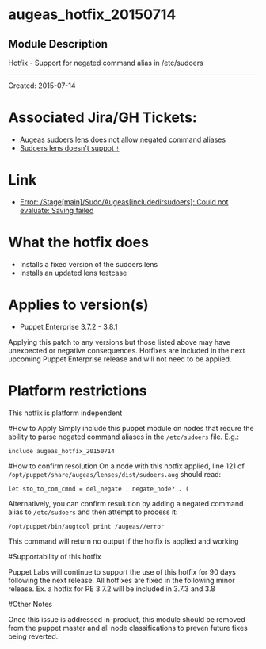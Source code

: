 # augeas_hotfix_20150714

## Module Description

Hotfix - Support for negated command alias in /etc/sudoers

---
Created: 2015-07-14
# Associated Jira/GH Tickets:
* [Augeas sudoers lens does not allow negated command aliases](https://tickets.puppetlabs.com/browse/PE-10943)
* [Sudoers lens doesn't suppot `!`](https://github.com/hercules-team/augeas/issues/262)

# Link
* [Error: /Stage\[main\]/Sudo/Augeas\[includedirsudoers\]: Could not evaluate: Saving failed](https://puppetlabs.zendesk.com/agent/tickets/12693)

# What the hotfix does
* Installs a fixed version of the sudoers lens
* Installs an updated lens testcase

# Applies to version(s)
* Puppet Enterprise 3.7.2 - 3.8.1

Applying this patch to any versions but those listed above may have unexpected or negative consequences. Hotfixes are included in the next upcoming Puppet Enterprise release and will not need to be applied.

# Platform restrictions
This hotfix is platform independent

#How to Apply
Simply include this puppet module on nodes that requre the ability to parse negated command aliases in the `/etc/sudoers` file.  E.g.:

```puppet
include augeas_hotfix_20150714
```

#How to confirm resolution
On a node with this hotfix applied, line 121 of `/opt/puppet/share/augeas/lenses/dist/sudoers.aug` should read:
```augeas
let sto_to_com_cmnd = del_negate . negate_node? . (
```

Alternatively, you can confirm resulution by adding a negated command alias to `/etc/sudoers` and then attempt to process it:
```shell
/opt/puppet/bin/augtool print /augeas//error
```
This command will return no output if the hotfix is applied and working

#Supportability of this hotfix

Puppet Labs will continue to support the use of this hotfix for 90 days following the next release. All hotfixes are fixed in the following minor release. Ex. a hotfix for PE 3.7.2 will be included in 3.7.3 and 3.8

#Other Notes

Once this issue is addressed in-product, this module should be removed from the puppet master and all node classifications to preven future fixes being reverted.
